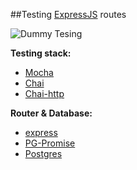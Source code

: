 ##Testing [ExpressJS](http://expressjs.com/) routes
  
![Dummy Tesing](https://upload.wikimedia.org/wikipedia/en/c/c0/Crash_Dummie_SNES_Title.jpg)  
  
 **Testing stack:**
 - [Mocha](https://mochajs.org/)
 - [Chai](http://chaijs.com/)
 - [Chai-http](https://github.com/chaijs/chai-http)
    
**Router & Database:**
 - [express](http://expressjs.com/)</li>
 - [PG-Promise](https://github.com/vitaly-t/pg-promise)
 - [Postgres](https://www.postgresql.org/)
